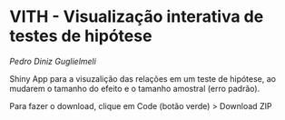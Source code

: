 # VITH - Visualização interativa de testes de hipótese
*Pedro Diniz Guglielmeli*

Shiny App para a visuzalição das relações em um teste de hipótese, ao mudarem o tamanho do efeito e o tamanho amostral (erro padrão).

Para fazer o download, clique em Code (botão verde) > Download ZIP
